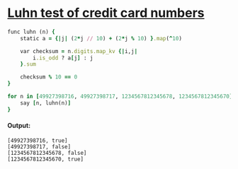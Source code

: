 [1]: https://rosettacode.org/wiki/Luhn_test_of_credit_card_numbers

# [Luhn test of credit card numbers][1]

```ruby
func luhn (n) {
    static a = {|j| (2*j // 10) + (2*j % 10) }.map(^10)

    var checksum = n.digits.map_kv {|i,j|
        i.is_odd ? a[j] : j
    }.sum

    checksum % 10 == 0
}

for n in [49927398716, 49927398717, 1234567812345678, 1234567812345670] {
    say [n, luhn(n)]
}
```

#### Output:
```
[49927398716, true]
[49927398717, false]
[1234567812345678, false]
[1234567812345670, true]
```
